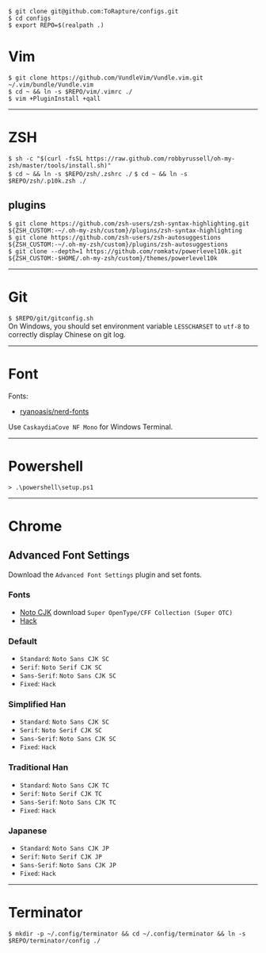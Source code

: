 ```
$ git clone git@github.com:ToRapture/configs.git
$ cd configs
$ export REPO=$(realpath .)
```

# Vim
`$ git clone https://github.com/VundleVim/Vundle.vim.git ~/.vim/bundle/Vundle.vim`  
`$ cd ~ && ln -s $REPO/vim/.vimrc ./`  
`$ vim +PluginInstall +qall`

------

# ZSH
`$ sh -c "$(curl -fsSL https://raw.github.com/robbyrussell/oh-my-zsh/master/tools/install.sh)"`  
`$ cd ~ && ln -s $REPO/zsh/.zshrc ./`
`$ cd ~ && ln -s $REPO/zsh/.p10k.zsh ./`

## plugins
`$ git clone https://github.com/zsh-users/zsh-syntax-highlighting.git ${ZSH_CUSTOM:-~/.oh-my-zsh/custom}/plugins/zsh-syntax-highlighting`  
`$ git clone https://github.com/zsh-users/zsh-autosuggestions ${ZSH_CUSTOM:-~/.oh-my-zsh/custom}/plugins/zsh-autosuggestions`  
`$ git clone --depth=1 https://github.com/romkatv/powerlevel10k.git ${ZSH_CUSTOM:-$HOME/.oh-my-zsh/custom}/themes/powerlevel10k`  

------

# Git
`$ $REPO/git/gitconfig.sh`  
On Windows, you should set environment variable `LESSCHARSET` to `utf-8` to correctly display Chinese on git log.

------

# Font
Fonts:
* [ryanoasis/nerd-fonts](https://github.com/ryanoasis/nerd-fonts)

Use `CaskaydiaCove NF Mono` for Windows Terminal.

------

# Powershell
`> .\powershell\setup.ps1`

------

# Chrome
## Advanced Font Settings
Download the `Advanced Font Settings` plugin and set fonts.  

### Fonts
* [Noto CJK](https://www.google.com/get/noto/help/cjk/) download `Super OpenType/CFF Collection (Super OTC)`
* [Hack](https://sourcefoundry.org/hack/)


### Default
* `Standard`: `Noto Sans CJK SC`
* `Serif`: `Noto Serif CJK SC`
* `Sans-Serif`: `Noto Sans CJK SC`
* `Fixed`: `Hack`

### Simplified Han
* `Standard`: `Noto Sans CJK SC`
* `Serif`: `Noto Serif CJK SC`
* `Sans-Serif`: `Noto Sans CJK SC`
* `Fixed`: `Hack`

### Traditional Han
* `Standard`: `Noto Sans CJK TC`
* `Serif`: `Noto Serif CJK TC`
* `Sans-Serif`: `Noto Sans CJK TC`
* `Fixed`: `Hack`

### Japanese
* `Standard`: `Noto Sans CJK JP`
* `Serif`: `Noto Serif CJK JP`
* `Sans-Serif`: `Noto Sans CJK JP`
* `Fixed`: `Hack`

------

# Terminator
`$ mkdir -p ~/.config/terminator && cd ~/.config/terminator && ln -s $REPO/terminator/config ./`
